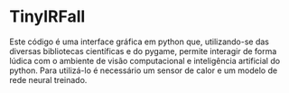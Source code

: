 # TinyIRFall
Este código é uma interface gráfica em python que, utilizando-se das diversas bibliotecas científicas e do pygame, permite interagir de forma lúdica com o ambiente de visão computacional e inteligência artificial do python. Para utilizá-lo é necessário um sensor de calor e um modelo de rede neural treinado.
